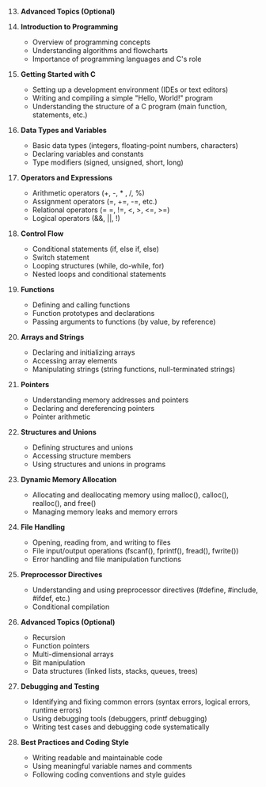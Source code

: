 13. **Advanced Topics (Optional)**

1. **Introduction to Programming**
   - Overview of programming concepts
   - Understanding algorithms and flowcharts
   - Importance of programming languages and C's role

2. **Getting Started with C**
   - Setting up a development environment (IDEs or text editors)
   - Writing and compiling a simple "Hello, World!" program
   - Understanding the structure of a C program (main function, statements, etc.)

3. **Data Types and Variables**
   - Basic data types (integers, floating-point numbers, characters)
   - Declaring variables and constants
   - Type modifiers (signed, unsigned, short, long)

4. **Operators and Expressions**
   - Arithmetic operators (+, -, * , /, %)
   - Assignment operators (=, +=, -=, etc.)
   - Relational operators (= =, !=, <, >, <=, >=)
   - Logical operators (&&, ||, !)

5. **Control Flow**
   - Conditional statements (if, else if, else)
   - Switch statement
   - Looping structures (while, do-while, for)
   - Nested loops and conditional statements

6. **Functions**
   - Defining and calling functions
   - Function prototypes and declarations
   - Passing arguments to functions (by value, by reference)

7. **Arrays and Strings**
   - Declaring and initializing arrays
   - Accessing array elements
   - Manipulating strings (string functions, null-terminated strings)

8. **Pointers**
   - Understanding memory addresses and pointers
   - Declaring and dereferencing pointers
   - Pointer arithmetic

9. **Structures and Unions**
   - Defining structures and unions
   - Accessing structure members
   - Using structures and unions in programs

10. **Dynamic Memory Allocation**
    - Allocating and deallocating memory using malloc(), calloc(), realloc(), and free()
    - Managing memory leaks and memory errors

11. **File Handling**
    - Opening, reading from, and writing to files
    - File input/output operations (fscanf(), fprintf(), fread(), fwrite())
    - Error handling and file manipulation functions

12. **Preprocessor Directives**
    - Understanding and using preprocessor directives (#define, #include, #ifdef, etc.)
    - Conditional compilation

13. **Advanced Topics (Optional)**
    - Recursion
    - Function pointers
    - Multi-dimensional arrays
    - Bit manipulation
    - Data structures (linked lists, stacks, queues, trees)

14. **Debugging and Testing**
    - Identifying and fixing common errors (syntax errors, logical errors, runtime errors)
    - Using debugging tools (debuggers, printf debugging)
    - Writing test cases and debugging code systematically

15. **Best Practices and Coding Style**
    - Writing readable and maintainable code
    - Using meaningful variable names and comments
    - Following coding conventions and style guides

